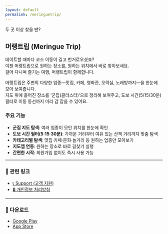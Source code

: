 ```yaml
---
layout: default
permalink: /meringuetrip/
---
```


두 곳 이상 찾을 땐?

## 머랭트립 (Meringue Trip)

데이트할 때마다 코스 이동이 길고 번거로우셨죠?  
이젠 머랭트립으로 원하는 장소를, 원하는 위치에서 바로 찾아보세요.  
걸어 다니며 즐기는 여행, 머랭트립이 함께합니다.

머랭트립은 주변의 다양한 업종—맛집, 카페, 영화관, 오락실, 노래방까지—을 한눈에 모아 보여줍니다.  
지도 위에 흩어진 장소를 ‘군집(클러스터)’으로 정리해 보여주고, 도보 시간(5/15/30분) 필터로 이동 동선까지 미리 감 잡을 수 있어요.

### 주요 기능

- **군집 지도 탐색**: 여러 업종이 모인 위치를 한눈에 확인
- **도보 시간 필터(5·15·30분)**: 가까운 거리부터 여유 있는 산책 거리까지 맞춤 탐색
- **카테고리별 탐색**: 맛집·카페·문화·놀거리 등 원하는 업종만 모아보기
- **지도앱 연동**: 원하는 장소로 바로 길찾기 실행
- **간편한 시작**: 회원가입 없이도 즉시 사용 가능

---

### 📎 관련 링크

- [📞 Support (고객 지원)](/meringuetrip/support/)
- [🔒 개인정보 처리방침](/meringuetrip/privacy/)

---

### 📱 다운로드

- [Google Play](https://play.google.com/store/apps/details?id=io.brewstar.meringuetrip)
- [App Store](https://apps.apple.com/app/머랭트립)
<!-- 곧 Google Play와 App Store에서 제공될 예정입니다. -->
